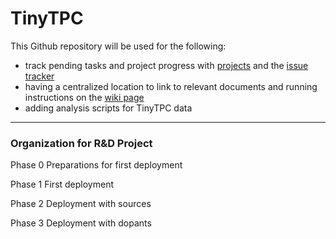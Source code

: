 # TinyTPC

This Github repository will be used for the following: 
- track pending tasks and project progress with [projects](https://github.com/FernandaPsihas/TinyTPC/projects?query=is%3Aopen) and the [issue tracker](https://github.com/FernandaPsihas/TinyTPC/issues) 
- having a centralized location to link to relevant documents and running instructions on the [wiki page](https://github.com/FernandaPsihas/TinyTPC/wiki)
- adding analysis scripts for TinyTPC data 

___

### Organization for R&amp;D Project

Phase 0 
Preparations for first deployment 

Phase 1 
First deployment 

Phase 2 
Deployment with sources 

Phase 3 
Deployment with dopants 
